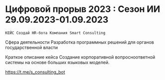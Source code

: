 # Цифровой прорыв 2023 : Сезон ИИ 29.09.2023-01.09.2023

    КЕЙС Создай HR-бота Компания Smart Consulting

Сфера деятельности Разработка программных решений для органов государственной власти

Краткое описание кейса Создание корпоративной вопросноответной системы на основе больших языковых моделей.

https://t.me/s_consulting_bot
